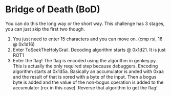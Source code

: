 Bridge of Death (BoD)
=====================
You can do this the long way or the short way. This challenge has 3 stages, you can just skip the first two though.<br>
1. You just need to enter 15 characters and you can move on. (cmp rsi, 16 @ 0x1d16)<br>
2. Enter ToSeekTheHolyGrail. Decoding algorithm starts @ 0x1d21. It is just ROT1<br>
3. Enter the flag! The flag is encoded using the algorithm in genkey.py. This is actually the only required step because debuggers. Encoding algorithm starts at 0x1d5a. Basically an accumulator is anded with 0xaa and the result of that is xored with a byte of the input. Then a bogus byte is added and the value of the non-bogus operation is added to the accumulator (rcx in this case). Reverse that algorithm to get the flag!
